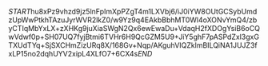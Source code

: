 $START$hu8xPz9vhzd9jz5lnFpImXpPZgT4m1LXVbj6/iJ0iYW8OUtGCSybUmdzUpWwPtkhTAzuJyrWVR2lkZ0/w9Yz9q4EAkbBbhMT0Wl4oXONvYmQ4/zbyCTIqMbYxLX+zXHKg9juXiaSWgN2Qx6ewEwaDu+VdaqH2fXDOgYsiB6oCQwVdwf0p+SH07UQ7fyjBtmi6TVHr6H9QcGZM5U9+JiY5ghF7pASPdZxl3gxGTXUdTYq+SjSXCHmZizURq8X/168Gv+Nqp/AKguhVIQZklmBILQiNA1JUJZ3fxLP15no2dqhUYV2xipL4XLfO7+6CX4s$END$